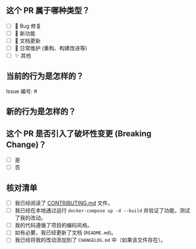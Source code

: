 <!--
感谢您的贡献！请为您的改动提供清晰的描述。
如果这个 PR 解决了某个现有的 issue，请在此处链接它。
-->

## 这个 PR 属于哪种类型？

- [ ] 🐛 Bug 修复
- [ ] 🚀 新功能
- [ ] 📝 文档更新
- [ ] 🔧 日常维护 (重构、构建改进等)
- [ ] ✨ 其他

## 当前的行为是怎样的？

<!-- 请描述您正在修改的当前行为，或链接到相关的 issue。 -->
Issue 编号: #


## 新的行为是怎样的？

<!-- 请描述这个 PR 引入的新行为。 -->


## 这个 PR 是否引入了破坏性变更 (Breaking Change)？

- [ ] 是
- [ ] 否

<!-- 如果此 PR 包含破坏性变更，请在下方描述其影响以及现有用户的迁移路径。 -->


## 核对清单

- [ ] 我已经阅读了 [CONTRIBUTING.md](./CONTRIBUTING.md) 文件。
- [ ] 我已经在本地通过运行 `docker-compose up -d --build` 并验证了功能，测试了我的改动。
- [ ] 我的代码遵循了项目的编码风格。
- [ ] 如有必要，我已经更新了文档 (`README.md`)。
- [ ] 我已经将我的改动添加到了 `CHANGELOG.md` 中（如果该文件存在）。
